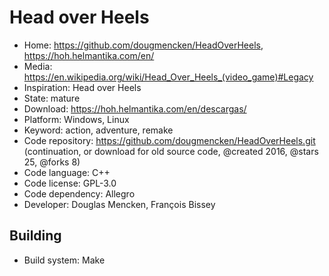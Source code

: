 # Head over Heels

- Home: https://github.com/dougmencken/HeadOverHeels, https://hoh.helmantika.com/en/
- Media: https://en.wikipedia.org/wiki/Head_Over_Heels_(video_game)#Legacy
- Inspiration: Head over Heels
- State: mature
- Download: https://hoh.helmantika.com/en/descargas/
- Platform: Windows, Linux
- Keyword: action, adventure, remake
- Code repository: https://github.com/dougmencken/HeadOverHeels.git (continuation, or download for old source code, @created 2016, @stars 25, @forks 8)
- Code language: C++
- Code license: GPL-3.0
- Code dependency: Allegro
- Developer: Douglas Mencken, François Bissey

## Building

- Build system: Make
